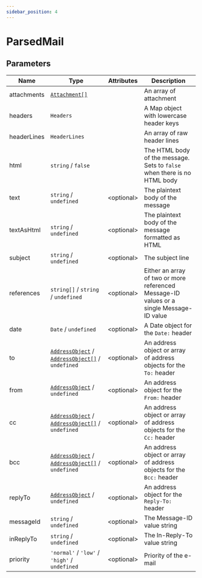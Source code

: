 ```yaml
---
sidebar_position: 4
---
```


# ParsedMail

## Parameters

| Name | Type | Attributes | Description |
| --- | --- | --- | --- |
| attachments | [`Attachment[]`](/docs/documentation/attachment) | | An array of attachment |
| headers | `Headers` | | A Map object with lowercase header keys |
| headerLines | `HeaderLines` | | An array of raw header lines |
| html | `string` / `false` | | The HTML body of the message. Sets to `false` when there is no HTML body |
| text | `string` / `undefined` | &lt;optional&gt; | The plaintext body of the message |
| textAsHtml | `string` / `undefined` | &lt;optional&gt; | The plaintext body of the message formatted as HTML |
| subject | `string` / `undefined` | &lt;optional&gt; | The subject line |
| references | `string[]` / `string` / `undefined` | &lt;optional&gt; | Either an array of two or more referenced Message-ID values or a single Message-ID value |
| date | `Date` / `undefined` | &lt;optional&gt; | A Date object for the `Date:` header |
| to | [`AddressObject`](/docs/documentation/address-object) / [`AddressObject[]`](/docs/documentation/address-object) / `undefined` | &lt;optional&gt; | An address object or array of address objects for the `To:` header |
| from | [`AddressObject`](/docs/documentation/address-object) / `undefined` | &lt;optional&gt; | An address object for the `From:` header |
| cc | [`AddressObject`](/docs/documentation/address-object) / [`AddressObject[]`](/docs/documentation/address-object) / `undefined` | &lt;optional&gt; | An address object or array of address objects for the `Cc:` header |
| bcc | [`AddressObject`](/docs/documentation/address-object) / [`AddressObject[]`](/docs/documentation/address-object) / `undefined` | &lt;optional&gt; | An address object or array of address objects for the `Bcc:` header |
| replyTo | [`AddressObject`](/docs/documentation/address-object) / `undefined` | &lt;optional&gt; | An address object for the `Reply-To:` header |
| messageId | `string` / `undefined` | &lt;optional&gt; | The Message-ID value string |
| inReplyTo | `string` / `undefined` | &lt;optional&gt; | The In-Reply-To value string |
| priority | `'normal'` / `'low'` / `'high'` / `undefined` | &lt;optional&gt; | Priority of the e-mail |